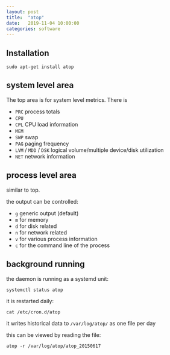 ```yaml
---
layout: post
title:  "atop"
date:   2019-11-04 10:00:00
categories: software
---
```


## Installation

`sudo apt-get install atop`

## system level area

The top area is for system level metrics. There is 

* `PRC` process totals
* `CPU`
* `CPL` CPU load information
* `MEM`
* `SWP` swap
* `PAG` paging frequency
* `LVM` / `MDD` / `DSK` logical volume/multiple device/disk utilization
* `NET` network information

## process level area

similar to top.

the output can be controlled:

* `g` generic output (default)
* `m` for memory
* `d` for disk related
* `n` for network related
* `v` for various process information
* `c` for the command line of the process

## background running

the daemon is running as a systemd unit:

`systemctl status atop`

it is restarted daily:

`cat /etc/cron.d/atop`

it writes historical data to `/var/log/atop/` as one file per day

this can be viewed by reading the file:

`atop -r /var/log/atop/atop_20150617`
